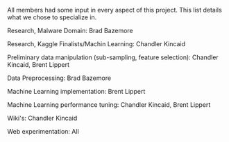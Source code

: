 All members had some input in every aspect of this project. This list details what we chose to specialize in.

Research, Malware Domain: Brad Bazemore

Research, Kaggle Finalists/Machin Learning: Chandler Kincaid

Preliminary data manipulation (sub-sampling, feature selection): Chandler Kincaid, Brent Lippert

Data Preprocessing: Brad Bazemore

Machine Learning implementation: Brent Lippert

Machine Learning performance tuning: Chandler Kincaid, Brent Lippert

Wiki's: Chandler Kincaid

Web experimentation: All

